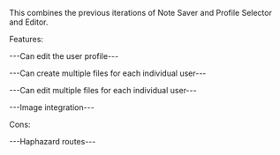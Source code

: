 This combines the previous iterations of Note Saver and Profile Selector and Editor.

Features:



---Can edit the user profile---



---Can create multiple files for each individual user---



---Can edit multiple files for each individual user---


---Image integration---



Cons:


---Haphazard routes---
